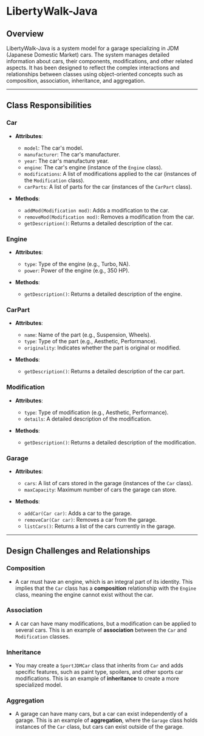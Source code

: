 # LibertyWalk-Java

## Overview

LibertyWalk-Java is a system model for a garage specializing in JDM (Japanese Domestic Market) cars. The system manages detailed information about cars, their components, modifications, and other related aspects. It has been designed to reflect the complex interactions and relationships between classes using object-oriented concepts such as composition, association, inheritance, and aggregation.

---

## Class Responsibilities

### Car
- **Attributes**:
    - `model`: The car's model.
    - `manufacturer`: The car's manufacturer.
    - `year`: The car's manufacture year.
    - `engine`: The car's engine (instance of the `Engine` class).
    - `modifications`: A list of modifications applied to the car (instances of the `Modification` class).
    - `carParts`: A list of parts for the car (instances of the `CarPart` class).

- **Methods**:
    - `addMod(Modification mod)`: Adds a modification to the car.
    - `removeMod(Modification mod)`: Removes a modification from the car.
    - `getDescription()`: Returns a detailed description of the car.

### Engine
- **Attributes**:
    - `type`: Type of the engine (e.g., Turbo, NA).
    - `power`: Power of the engine (e.g., 350 HP).

- **Methods**:
    - `getDescription()`: Returns a detailed description of the engine.

### CarPart
- **Attributes**:
    - `name`: Name of the part (e.g., Suspension, Wheels).
    - `type`: Type of the part (e.g., Aesthetic, Performance).
    - `originality`: Indicates whether the part is original or modified.

- **Methods**:
    - `getDescription()`: Returns a detailed description of the car part.

### Modification
- **Attributes**:
    - `type`: Type of modification (e.g., Aesthetic, Performance).
    - `details`: A detailed description of the modification.

- **Methods**:
    - `getDescription()`: Returns a detailed description of the modification.

### Garage
- **Attributes**:
    - `cars`: A list of cars stored in the garage (instances of the `Car` class).
    - `maxCapacity`: Maximum number of cars the garage can store.

- **Methods**:
    - `addCar(Car car)`: Adds a car to the garage.
    - `removeCar(Car car)`: Removes a car from the garage.
    - `listCars()`: Returns a list of the cars currently in the garage.

---

## Design Challenges and Relationships

### **Composition**
- A car must have an engine, which is an integral part of its identity. This implies that the `Car` class has a **composition** relationship with the `Engine` class, meaning the engine cannot exist without the car.

### **Association**
- A car can have many modifications, but a modification can be applied to several cars. This is an example of **association** between the `Car` and `Modification` classes.

### **Inheritance**
- You may create a `SportJDMCar` class that inherits from `Car` and adds specific features, such as paint type, spoilers, and other sports car modifications. This is an example of **inheritance** to create a more specialized model.

### **Aggregation**
- A garage can have many cars, but a car can exist independently of a garage. This is an example of **aggregation**, where the `Garage` class holds instances of the `Car` class, but cars can exist outside of the garage.
